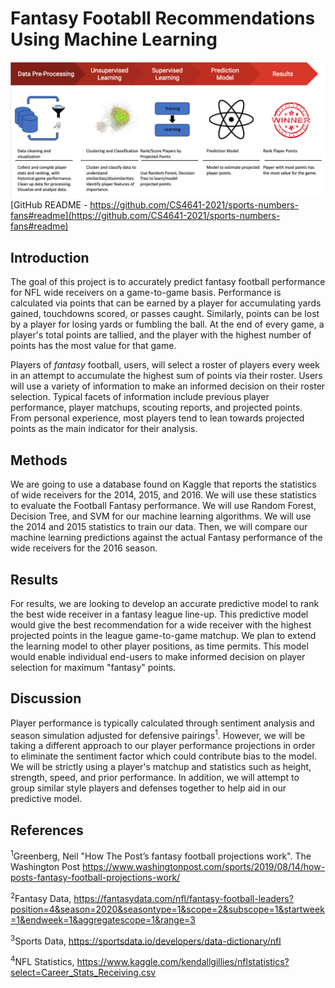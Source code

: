 # Fantasy Footabll Recommendations Using Machine Learning

![Summary Figure](/images/Fantasy_Football_ML_summary_figure.jpg)
[GitHub README - https://github.com/CS4641-2021/sports-numbers-fans#readme](https://github.com/CS4641-2021/sports-numbers-fans#readme)
## Introduction

The goal of this project is to accurately predict fantasy football performance for NFL wide receivers on a game-to-game basis. Performance is calculated via points that can be earned by a player for accumulating yards gained, touchdowns scored, or passes caught. Similarly, points can be lost by a player for losing yards or fumbling the ball. At the end of every game, a player's total points are tallied, and the player with the highest number of points has the most value for that game.

Players of *fantasy* football, users, will select a roster of players every week in an attempt to accumulate the highest sum of points via their roster. Users will use a variety of information to make an informed decision on their roster selection. Typical facets of information include previous player performance, player matchups, scouting reports, and projected points. From personal experience, most players tend to lean towards projected points as the main indicator for their analysis.


## Methods

We are going to use a database found on Kaggle that reports the statistics of wide receivers for the 2014, 2015, and 2016. We will use these statistics to evaluate the Football Fantasy performance. We will use Random Forest, Decision Tree, and SVM for our machine learning algorithms. We will use the 2014 and 2015 statistics to train our data. Then, we will compare our machine learning predictions against the actual Fantasy performance of the wide receivers for the 2016 season.

## Results

For results, we are looking to develop an accurate predictive model to rank the best wide receiver in a fantasy league line-up. This predictive model would give the  best recommendation for a wide receiver with the highest projected points in the league game-to-game matchup. We plan to extend the learning model to other player positions, as time permits. This model would enable individual end-users to make informed decision on player selection for maximum "fantasy" points.

## Discussion

Player performance is typically calculated through sentiment analysis and season simulation adjusted for defensive pairings<sup>1</sup>. However, we will be taking a different approach to our player performance projections in order to eliminate the sentiment factor which could contribute bias to the model. We will be strictly using a player's matchup and statistics such as height, strength, speed, and prior performance. In addition, we will attempt to group similar style players and defenses together to help aid in our predictive model. 

## References
<sup>1</sup>Greenberg, Neil "How The Post’s fantasy football projections work". The Washington Post
https://www.washingtonpost.com/sports/2019/08/14/how-posts-fantasy-football-projections-work/

<sup>2</sup>Fantasy Data, https://fantasydata.com/nfl/fantasy-football-leaders?position=4&season=2020&seasontype=1&scope=2&subscope=1&startweek=1&endweek=1&aggregatescope=1&range=3

<sup>3</sup>Sports Data, https://sportsdata.io/developers/data-dictionary/nfl

<sup>4</sup>NFL Statistics, https://www.kaggle.com/kendallgillies/nflstatistics?select=Career_Stats_Receiving.csv
